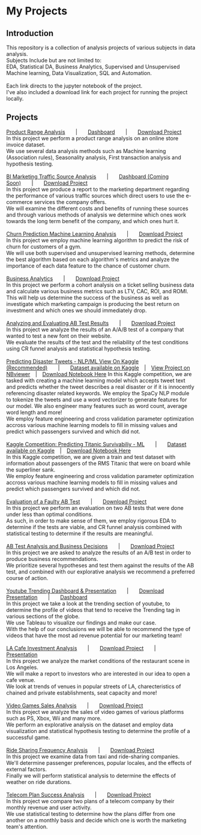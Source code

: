 <h1>My Projects</h1>
<h2>Introduction</h2>
This repository is a collection of analysis projects of various subjects in data analysis.<br>
Subjects Include but are not limited to:<br>
EDA, Statistical DA, Business Analytics, Supervised and Unsupervised Machine learning, Data Visualization, SQL and Automation.
<br><br>
Each link directs to the jupyter notebook of the project.<br>
I've also included a download link for each project for running the project locally.
<h2>Projects</h2>
  <a href="https://nbviewer.org/github/Nimstein/portfolio/blob/65e96e99e906c8af0af473820127468cc394db43/project_notebooks/1-e_commerce_product_range_analysis/1-e_commerce_product_range_analysis-v1.0.ipynb">Product Range Analysis</a>&emsp;&emsp;|&emsp;&emsp;<a href="https://public.tableau.com/app/profile/nims7332/viz/12-ProductRangeAnalysisDashboard/E-CommerceStory">Dashboard</a>&emsp;&emsp;|&emsp;&emsp;<a href="/project_notebooks/1-e_commerce_product_range_analysis/1-e_commerce_product_range_analysis.zip?raw=True">Download Project</a><br>
  In this project we perform a product range analysis on an online store invoice dataset.<br>
  We use several data analysis methods such as Machine learning (Association rules), Seasonality analysis, First transaction analysis and hypothesis testing.<br><br>
  <a href="https://nbviewer.org/github/Nimstein/portfolio/blob/8ac15e7191ae81f66d59d3f679e3683c035ab351/project_notebooks/11-BI-traffic-source-analysis/Business_Analytics.ipynb">BI Marketing Traffic Source Analysis</a>&emsp;&emsp;|&emsp;&emsp;<u>Dashboard (Coming Soon)</u>&emsp;&emsp;|&emsp;&emsp;<a href="/project_notebooks/11-BI-traffic-source-analysis/BI_project.zip?raw=True">Download Project</a><br>
  In this project we produce a report to the marketing department regarding the performance of various traffic sources which direct users to use the e-commerce services the company offers.<br>
  We will examine the different costs and benefits of running these sources and through various methods of analysis we determine which ones work towards the long term benefit of the company, and which ones hurt it.<br><br> 
  <a href= "https://nbviewer.org/github/Nimstein/portfolio/blob/65e96e99e906c8af0af473820127468cc394db43/project_notebooks/2-gym_churn_analysis_machine_learning/2-gym_churn_analysis_machine_learning-v1.0.ipynb">Churn Prediction Machine Learning Analysis</a>&emsp;&emsp;|&emsp;&emsp;<a href="/project_notebooks/2-gym_churn_analysis_machine_learning/2-gym_churn_analysis_machine_learning.zip?raw=True">Download Project</a><br>
  In this project we employ machine learning algorithm to predict the risk of churn for customers of a gym.<br>
  We will use both supervised and unsupervised learning methods, determine the best algorithm based on each algorithm's metrics and analyze the importance of each data feature to the chance of customer churn.<br><br>
  <a href= "https://nbviewer.org/github/Nimstein/portfolio/blob/65e96e99e906c8af0af473820127468cc394db43/project_notebooks/3-business_analytics/3-business_analytics-v1.0.ipynb">Business Analytics</a>&emsp;&emsp;|&emsp;&emsp;<a href="/project_notebooks/3-business_analytics/3-business_analytics.zip?raw=True">Download Project</a><br>
  In this project we perform a cohort analysis on a ticket selling business data and calculate various business metrics such as LTV, CAC, ROI, and ROMI.<br>
  This will help us determine the success of the business as well as investigate which marketing campaign is producing the best return on investment and which ones we should immediately drop.<br><br>
  <a href= "https://nbviewer.org/github/Nimstein/portfolio/blob/65e96e99e906c8af0af473820127468cc394db43/project_notebooks/4-aab-test-analysis/4-aab-test-analysis-v1.0.ipynb">Analyzing and Evaluating AB Test Results</a>&emsp;&emsp;|&emsp;&emsp;<a href="project_notebooks/4-aab-test-analysis/4-aab-test-analysis.zip?raw=True">Download Project</a><br>
  In this project we analyze the results of an A/A/B test of a company that wanted to test a new font on their website.<br>
  We evaluate the results of the test and the reliability of the test conditions using CR funnel analysis and statistical hypothesis testing.<br><br>
  <a href= "https://www.kaggle.com/code/baubles/disaster-tweets-nlp">Predicting Disaster Tweets - NLP/ML View On Kaggle (Recommended)</a>&emsp;&emsp;|&emsp;&emsp;<a href="https://www.kaggle.com/competitions/nlp-getting-started/">Dataset available on Kaggle</a>&emsp;|&emsp;<a href='https://nbviewer.org/github/Nimstein/portfolio/blob/43c58a7564af59aab7bbb817722b285baa19afeb/kaggle_competitions/2-kaggle-disaster-tweets-analysis/disaster-tweets-nlp-v1.ipynb'>View Project on NBviewer</a>&emsp;|&emsp;<a href='kaggle_competitions/2-kaggle-disaster-tweets-analysis/disaster-tweets-nlp-v1.ipynb'>Download Notebook Here</a>
  In this Kaggle competition, we are tasked with creating a machine learning model which accepts tweet text and predicts whether the tweet describes a real disaster or if it is innocently referencing disaster related keywords. We employ the SpaCy NLP module to tokenize the tweets and use a word vectorizer to generate features for our model. We also engineer many features such as word count, average word length and more!<br>
  We employ feature engineering and cross validation parameter optimization accross various machine learning models to fill in missing values and predict which passengers survived and which did not.<br><br>
    <a href= "https://nbviewer.org/github/Nimstein/portfolio/blob/3f9be76c72dab8cc7724b4ba9989713dcefbeb96/kaggle_competitions/1-titanic_survivability_prediction_ML/Titanic-surviveability-ML-RFC.ipynb">Kaggle Competition: Predicting Titanic Survivabiliy - ML</a>&emsp;&emsp;|&emsp;&emsp;<a href="https://www.kaggle.com/c/titanic/">Dataset available on Kaggle</a>&emsp;|&emsp;<a href='kaggle_competitions/1-titanic_survivability_prediction_ML/Titanic-surviveability-ML-RFC.ipynb'>Download Notebook Here</a><br>
  In this Kaggle competition, we are given a train and test dataset with information about passengers of the RMS Titanic that were on board while the superliner sank.<br>
  We employ feature engineering and cross validation parameter optimization accross various machine learning models to fill in missing values and predict which passengers survived and which did not.<br><br>
  <a href= "https://nbviewer.org/github/Nimstein/portfolio/blob/234eaf46a1efe70e475eb7ce85e311481ceab0fb/project_notebooks/8-evaluation-of-faulty-ab-test/8-evaluation-of-faulty-ab-test.ipynb">Evaluation of a Faulty AB Test</a>&emsp;&emsp;|&emsp;&emsp;<a href="project_notebooks/8-evaluation-of-faulty-ab-test/8-evaluation-of-faulty-ab-test.zip?raw=True">Download Project</a><br>
  In this project we perform an evaluation on two AB tests that were done under less than optimal conditions.<br>
  As such, in order to make sense of them, we employ rigorous EDA to determine if the tests are viable, and CR funnel analysis combined with statistical testing to determine if the results are meaningful.
  <br><br>
  <a href= "https://nbviewer.org/github/Nimstein/portfolio/blob/65e96e99e906c8af0af473820127468cc394db43/project_notebooks/5-ab-testing-business-decisions/ab-testing-business-decisions.ipynb">AB Test Analysis and Business Decisions</a>&emsp;&emsp;|&emsp;&emsp;<a href="project_notebooks/5-ab-testing-business-decisions/ab-testing-business-decisions.zip?raw=True">Download Project</a><br>
  In this project we are asked to analyze the results of an A/B test in order to produce business recommendations.<br>
  We prioritize several hypotheses and test them against the results of the AB test, and combined with our explorative analysis we recommend a preferred course of action.<br><br>
<a href= "https://www.canva.com/design/DAEw6-jPJhU/view?utm_content=DAEw6-jPJhU&utm_campaign=designshare&utm_medium=link&utm_source=publishsharelink">Youtube Trending Dashboard & Presentation</a>&emsp;&emsp;|&emsp;&emsp;<a href="project_presentations/youtube-trending/Analysis-of-Youtube-Trending-Videos.pdf?raw=True">Download Presentation</a>&emsp;&emsp;|&emsp;&emsp;<a href="https://public.tableau.com/views/YoutubeTrendingDashboardAutomationProject/TrendingYoutubeDashboard?:language=en-US&:display_count=n&:origin=viz_share_link">Dashboard</a><br>
  In this project we take a look at the trending section of youtube, to determine the profile of videos that tend to receive the Trending tag in various sections of the globe.<br>
  We use Tableau to visualize our findings and make our case.<br>
  With the help of our conclusions we will be able to recommend the type of videos that have the most ad revenue potential for our marketing team!<br><br>
  <a href= "https://nbviewer.org/github/Nimstein/portfolio/blob/b979c9ef0e9b3c4fdee311e047d98d6588a45926/project_notebooks/6-la-cafe-investment-analysis/6-la-cafe-investment-analysis.ipynb">LA Cafe Investment Analysis</a>&emsp;&emsp;|&emsp;&emsp;<a href="project_notebooks/6-la-cafe-investment-analysis/6-la-cafe-investment-analysis.zip?raw=True">Download Project</a>&emsp;&emsp;|&emsp;&emsp;<a href="https://www.canva.com/design/DAEsUHpx8Rg/kKzYFXFq5lGlKi0rRSBaDw/view?utm_content=DAEsUHpx8Rg&utm_campaign=designshare&utm_medium=link&utm_source=publishsharelink">Presentation</a><br>
  In this project we analyze the market conditions of the restaurant scene in Los Angeles.<br>
  We will make a report to investors who are interested in our idea to open a cafe venue.<br>
  We look at trends of venues in popular streets of LA, charecteristics of chained and private establishments, seat capacity and more!<br><br>
  <a href="https://nbviewer.org/github/Nimstein/portfolio/blob/748d76f47b89720d42e88cb570f55bd975b142c6/project_notebooks/7-video-games-sales-analysis/7-video-games-sales-analysis.ipynb">Video Games Sales Analysis</a>&emsp;&emsp;|&emsp;&emsp;<a href="/project_notebooks/7-video-games-sales-analysis/7-video-games-sales-analysis.zip?raw=True">Download Project</a><br>
  In this project we analyze the sales of video games of various platforms such as PS, Xbox, Wii and many more.<br>
  We perform an explorative analysis on the dataset and employ data visualization and statistical hypothesis testing to determine the profile of a successful game.<br><br>
<a href="https://nbviewer.org/github/Nimstein/portfolio/blob/091fde77a6b296254702e6288acc4d4f83d1ccd2/project_notebooks/9-ride-sharing-frequency-analysis/9-ride-sharing-frequency-analysis.ipynb">Ride Sharing Frequency Analysis</a>&emsp;&emsp;|&emsp;&emsp;<a href="/project_notebooks/9-ride-sharing-frequency-analysis/9-ride-sharing-frequency-analysis.zip?raw=True">Download Project</a><br>
  In this project we examine data from taxi and ride-sharing companies.<br>
  We'll determine passenger preferences, popular locales, and the effects of external factors.<br>
  Finally we will perform statistical analysis to determine the effects of weather on ride durations.<br><br>
  <a href="https://nbviewer.org/github/Nimstein/portfolio/blob/26f5846b36e35d9896acb530b29b8717ecdcefb9/project_notebooks/10-telecom-plans-analysis/10-telecom-plans-analysis.ipynb">Telecom Plan Success Analysis</a>&emsp;&emsp;|&emsp;&emsp;<a href="https://github.com/Nimstein/portfolio/blob/26f5846b36e35d9896acb530b29b8717ecdcefb9/project_notebooks/10-telecom-plans-analysis/10-telecom-plans-analysis.zip?raw=True">Download Project</a><br>
  In this project we compare two plans of a telecom company by their monthly revenue and user activity.<br>
  We use statistical testing to determine how the plans differ from one another on a monthly basis and decide which one is worth the marketing team's attention.<br>

